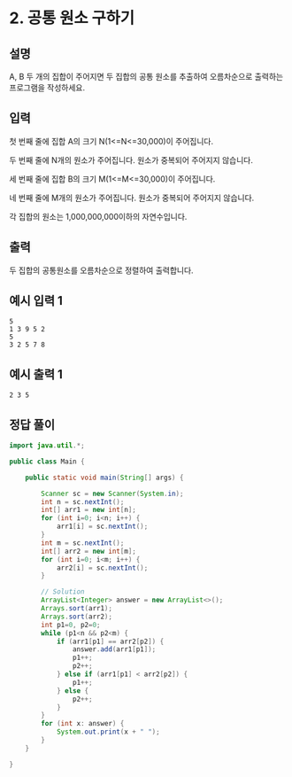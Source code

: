 # 2. 공통 원소 구하기

## 설명

A, B 두 개의 집합이 주어지면 두 집합의 공통 원소를 추출하여 오름차순으로 출력하는 프로그램을 작성하세요.

## 입력

첫 번째 줄에 집합 A의 크기 N(1<=N<=30,000)이 주어집니다.

두 번째 줄에 N개의 원소가 주어집니다. 원소가 중복되어 주어지지 않습니다.

세 번째 줄에 집합 B의 크기 M(1<=M<=30,000)이 주어집니다.

네 번째 줄에 M개의 원소가 주어집니다. 원소가 중복되어 주어지지 않습니다.

각 집합의 원소는 1,000,000,000이하의 자연수입니다.

## 출력

두 집합의 공통원소를 오름차순으로 정렬하여 출력합니다.

## 예시 입력 1

```
5
1 3 9 5 2
5
3 2 5 7 8
```

## 예시 출력 1

```
2 3 5
```

## 정답 풀이

```java
import java.util.*;

public class Main {

    public static void main(String[] args) {

        Scanner sc = new Scanner(System.in);
        int n = sc.nextInt();
        int[] arr1 = new int[n];
        for (int i=0; i<n; i++) {
            arr1[i] = sc.nextInt();
        }
        int m = sc.nextInt();
        int[] arr2 = new int[m];
        for (int i=0; i<m; i++) {
            arr2[i] = sc.nextInt();
        }

        // Solution
        ArrayList<Integer> answer = new ArrayList<>();
        Arrays.sort(arr1);
        Arrays.sort(arr2);
        int p1=0, p2=0;
        while (p1<n && p2<m) {
            if (arr1[p1] == arr2[p2]) {
                answer.add(arr1[p1]);
                p1++;
                p2++;
            } else if (arr1[p1] < arr2[p2]) {
                p1++;
            } else {
                p2++;
            }
        }
        for (int x: answer) {
            System.out.print(x + " ");
        }
    }

}
```

